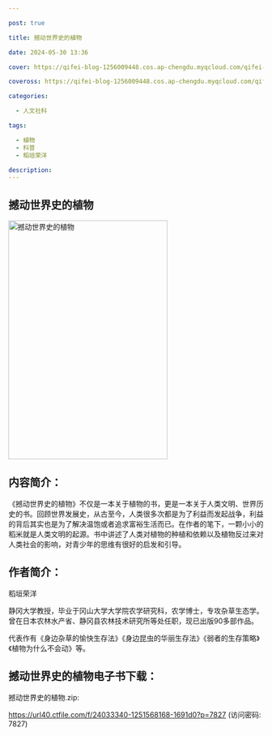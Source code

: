 ```yaml
---

post: true

title: 撼动世界史的植物

date: 2024-05-30 13:36

cover: https://qifei-blog-1256009448.cos.ap-chengdu.myqcloud.com/qifei-blog/s33568999.jpg

coveross: https://qifei-blog-1256009448.cos.ap-chengdu.myqcloud.com/qifei-blog/s33568999.jpg

categories:

  - 人文社科

tags:

  - 植物
  - 科普
  - 稻垣荣洋

description:
---
```


## 撼动世界史的植物

<img alt="撼动世界史的植物" class="aligncenter loading" data-was-processed="true" decoding="async" fetchpriority="high" height="471" src="https://qifei-blog-1256009448.cos.ap-chengdu.myqcloud.com/qifei-blog/s33568999.jpg" style="cursor: zoom-in;" width="314"/>

## 内容简介：

《撼动世界史的植物》不仅是一本关于植物的书，更是一本关于人类文明、世界历史的书。回顾世界发展史，从古至今，人类很多次都是为了利益而发起战争，利益的背后其实也是为了解决温饱或者追求富裕生活而已。在作者的笔下，一颗小小的稻米就是人类文明的起源。书中讲述了人类对植物的种植和依赖以及植物反过来对人类社会的影响，对青少年的思维有很好的启发和引导。

## 作者简介：

稻垣荣洋

静冈大学教授，毕业于冈山大学大学院农学研究科，农学博士，专攻杂草生态学。曾在日本农林水产省、静冈县农林技术研究所等处任职，现已出版90多部作品。

代表作有《身边杂草的愉快生存法》《身边昆虫的华丽生存法》《弱者的生存策略》《植物为什么不会动》等。

## 撼动世界史的植物电子书下载：

撼动世界史的植物.zip: 

https://url40.ctfile.com/f/24033340-1251568168-1691d0?p=7827 (访问密码: 7827)
